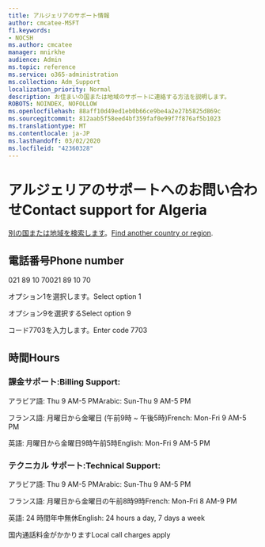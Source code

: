 ```yaml
---
title: アルジェリアのサポート情報
author: cmcatee-MSFT
f1.keywords:
- NOCSH
ms.author: cmcatee
manager: mnirkhe
audience: Admin
ms.topic: reference
ms.service: o365-administration
ms.collection: Adm_Support
localization_priority: Normal
description: お住まいの国または地域のサポートに連絡する方法を説明します。
ROBOTS: NOINDEX, NOFOLLOW
ms.openlocfilehash: 88aff10d49ed1eb0b66ce9be4a2e27b5825d869c
ms.sourcegitcommit: 812aab5f58eed4bf359faf0e99f7f876af5b1023
ms.translationtype: MT
ms.contentlocale: ja-JP
ms.lasthandoff: 03/02/2020
ms.locfileid: "42360328"
---
```

# <a name="contact-support-for-algeria"></a><span data-ttu-id="6e678-103">アルジェリアのサポートへのお問い合わせ</span><span class="sxs-lookup"><span data-stu-id="6e678-103">Contact support for Algeria</span></span>

<span data-ttu-id="6e678-104">[別の国または地域を検索します](../contact-support-for-business-products.md)。</span><span class="sxs-lookup"><span data-stu-id="6e678-104">[Find another country or region](../contact-support-for-business-products.md).</span></span>

## <a name="phone-number"></a><span data-ttu-id="6e678-105">電話番号</span><span class="sxs-lookup"><span data-stu-id="6e678-105">Phone number</span></span>
<span data-ttu-id="6e678-106">021 89 10 70</span><span class="sxs-lookup"><span data-stu-id="6e678-106">021 89 10 70</span></span>

<span data-ttu-id="6e678-107">オプション1を選択します。</span><span class="sxs-lookup"><span data-stu-id="6e678-107">Select option 1</span></span>

<span data-ttu-id="6e678-108">オプション9を選択する</span><span class="sxs-lookup"><span data-stu-id="6e678-108">Select option 9</span></span>

<span data-ttu-id="6e678-109">コード7703を入力します。</span><span class="sxs-lookup"><span data-stu-id="6e678-109">Enter code 7703</span></span>

## <a name="hours"></a><span data-ttu-id="6e678-110">時間</span><span class="sxs-lookup"><span data-stu-id="6e678-110">Hours</span></span>
### <a name="billing-support"></a><span data-ttu-id="6e678-111">課金サポート:</span><span class="sxs-lookup"><span data-stu-id="6e678-111">Billing Support:</span></span>

<span data-ttu-id="6e678-112">アラビア語: Thu 9 AM-5 PM</span><span class="sxs-lookup"><span data-stu-id="6e678-112">Arabic: Sun-Thu 9 AM-5 PM</span></span>

<span data-ttu-id="6e678-113">フランス語: 月曜日から金曜日 (午前9時 ~ 午後5時)</span><span class="sxs-lookup"><span data-stu-id="6e678-113">French: Mon-Fri 9 AM-5 PM</span></span>

<span data-ttu-id="6e678-114">英語: 月曜日から金曜日9時午前5時</span><span class="sxs-lookup"><span data-stu-id="6e678-114">English: Mon-Fri 9 AM-5 PM</span></span>

### <a name="technical-support"></a><span data-ttu-id="6e678-115">テクニカル サポート:</span><span class="sxs-lookup"><span data-stu-id="6e678-115">Technical Support:</span></span>

<span data-ttu-id="6e678-116">アラビア語: Thu 9 AM-5 PM</span><span class="sxs-lookup"><span data-stu-id="6e678-116">Arabic: Sun-Thu 9 AM-5 PM</span></span>

<span data-ttu-id="6e678-117">フランス語: 月曜日から金曜日の午前8時9時</span><span class="sxs-lookup"><span data-stu-id="6e678-117">French: Mon-Fri 8 AM-9 PM</span></span>

<span data-ttu-id="6e678-118">英語: 24 時間年中無休</span><span class="sxs-lookup"><span data-stu-id="6e678-118">English: 24 hours a day, 7 days a week</span></span>

<span data-ttu-id="6e678-119">国内通話料金がかかります</span><span class="sxs-lookup"><span data-stu-id="6e678-119">Local call charges apply</span></span>
